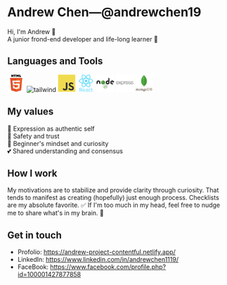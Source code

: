 # Andrew Chen—@andrewchen19
Hi, I'm Andrew 🙌<br>
A junior frond-end developer and life-long learner 🚀

## Languages and Tools 
<span><img src="https://raw.githubusercontent.com/devicons/devicon/master/icons/html5/html5-original-wordmark.svg" alt="html5" title="html5" width="40" height="40"/> </span>
<span><img src="https://www.vectorlogo.zone/logos/tailwindcss/tailwindcss-icon.svg" alt="tailwind" title="tailwind" width="40" height="40"/> </span>
<span><img src="https://raw.githubusercontent.com/devicons/devicon/master/icons/javascript/javascript-original.svg" alt="javascript" title="javascript" width="40" height="40"/></span>
<span><img src="https://raw.githubusercontent.com/devicons/devicon/master/icons/react/react-original-wordmark.svg" alt="react" title="react" width="40" height="40"/></span>
<span><img src="https://raw.githubusercontent.com/devicons/devicon/master/icons/nodejs/nodejs-original-wordmark.svg" alt="nodejs" title="nodejs" width="40" height="40"/></span>
<span><img src="https://raw.githubusercontent.com/devicons/devicon/master/icons/express/express-original-wordmark.svg" alt="express" title="express" width="40" height="40"/></span>
<span><img src="https://raw.githubusercontent.com/devicons/devicon/master/icons/mongodb/mongodb-original-wordmark.svg" alt="mongodb" title="mongodb" width="40" height="40"/></span>

## My values
🌟 Expression as authentic self<br>
🦄 Safety and trust<br>
🍏 Beginner's mindset and curiosity<br>
💕 Shared understanding and consensus

## How I work
My motivations are to stabilize and provide clarity through curiosity. That tends to manifest as creating (hopefully) just enough process. Checklists are my absolute favorite. ✅ If I'm too much in my head, feel free to nudge me to share what's in my brain. 👻

## Get in touch
- Profolio: https://andrew-project-contentful.netlify.app/
- LinkedIn: https://www.linkedin.com/in/andrewchen1119/
- FaceBook: https://www.facebook.com/profile.php?id=100001427877858

        
    
    
